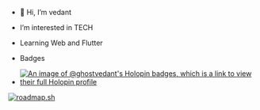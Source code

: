 - 👋 Hi, I’m vedant
-  I’m interested in TECH 
-  Learning Web and Flutter

-  Badges
-  [![An image of @ghostvedant's Holopin badges, which is a link to view their full Holopin profile](https://holopin.me/ghostvedant)](https://holopin.io/@ghostvedant)

[![roadmap.sh](https://api.roadmap.sh/v1-badge/tall/644eab66e2725773749b1d04?variant=dark&roadmaps=flutter%2Cjavascript%2Cfull-stack%2Ccpp)](https://roadmap.sh)
<!---
ghOst-vedant/ghOst-vedant is a ✨ special ✨ repository because its `README.md` (this file) appears on your GitHub profile.
You can click the Preview link to take a look at your changes.
--->
